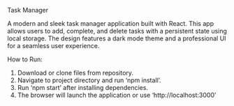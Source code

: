 Task Manager

A modern and sleek task manager application built with React. This app allows users to add, complete, and delete tasks with a persistent state using local storage. The design features a dark mode theme and a professional UI for a seamless user experience.

How to Run:

1. Download or clone files from repository.
2. Navigate to project directory and run ‘npm install’.
3. Run ‘npm start’ after installing dependencies.
4. The browser will launch the application or use ‘http://localhost:3000’  
